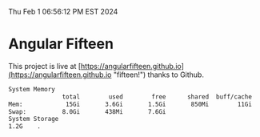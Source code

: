Thu Feb  1 06:56:12 PM EST 2024

# Angular Fifteen


This project is live at [https://angularfifteen.github.io](https://angularfifteen.github.io "fifteen!") thanks to Github.

```bash
System Memory
               total        used        free      shared  buff/cache   available
Mem:            15Gi       3.6Gi       1.5Gi       850Mi        11Gi        11Gi
Swap:          8.0Gi       438Mi       7.6Gi
System Storage
1.2G	.
```
```bash

